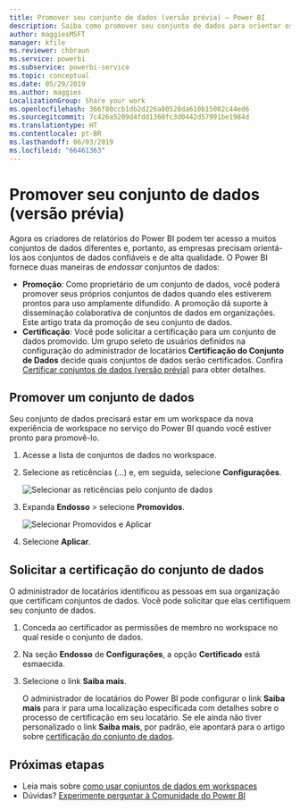 ```yaml
---
title: Promover seu conjunto de dados (versão prévia) – Power BI
description: Saiba como promover seu conjunto de dados para orientar os usuários corporativos a conjuntos de dados confiáveis e de alta qualidade.
author: maggiesMSFT
manager: kfile
ms.reviewer: chbraun
ms.service: powerbi
ms.subservice: powerbi-service
ms.topic: conceptual
ms.date: 05/29/2019
ms.author: maggies
LocalizationGroup: Share your work
ms.openlocfilehash: 366f80ccb1db2d226a80528da610b15082c44ed6
ms.sourcegitcommit: 7c426a5209d4fdd1360fc3d0442d57991be1984d
ms.translationtype: HT
ms.contentlocale: pt-BR
ms.lasthandoff: 06/03/2019
ms.locfileid: "66461363"
---
```

# <a name="promote-your-dataset-preview"></a>Promover seu conjunto de dados (versão prévia)

Agora os criadores de relatórios do Power BI podem ter acesso a muitos conjuntos de dados diferentes e, portanto, as empresas precisam orientá-los aos conjuntos de dados confiáveis e de alta qualidade. O Power BI fornece duas maneiras de *endossar* conjuntos de dados:

- **Promoção**: Como proprietário de um conjunto de dados, você poderá promover seus próprios conjuntos de dados quando eles estiverem prontos para uso amplamente difundido. A promoção dá suporte à disseminação colaborativa de conjuntos de dados em organizações. Este artigo trata da promoção de seu conjunto de dados.
- **Certificação**: Você pode solicitar a certificação para um conjunto de dados promovido. Um grupo seleto de usuários definidos na configuração do administrador de locatários **Certificação do Conjunto de Dados** decide quais conjuntos de dados serão certificados. Confira [Certificar conjuntos de dados (versão prévia)](service-datasets-certify.md) para obter detalhes.

## <a name="promote-a-dataset"></a>Promover um conjunto de dados

Seu conjunto de dados precisará estar em um workspace da nova experiência de workspace no serviço do Power BI quando você estiver pronto para promovê-lo.

1. Acesse a lista de conjuntos de dados no workspace.
 
1. Selecione as reticências (...) e, em seguida, selecione **Configurações**.

    ![Selecionar as reticências pelo conjunto de dados](media/service-datasets-certify-promote/power-bi-dataset-settings.png)

1. Expanda **Endosso** > selecione **Promovidos**.

    ![Selecionar Promovidos e Aplicar](media/service-datasets-certify-promote/power-bi-dataset-promoted-endorsement.png)

1. Selecione **Aplicar**.

## <a name="request-dataset-certification"></a>Solicitar a certificação do conjunto de dados

O administrador de locatários identificou as pessoas em sua organização que certificam conjuntos de dados. Você pode solicitar que elas certifiquem seu conjunto de dados.

1. Conceda ao certificador as permissões de membro no workspace no qual reside o conjunto de dados.

1. Na seção **Endosso** de **Configurações**, a opção **Certificado** está esmaecida.

1. Selecione o link **Saiba mais**.

    O administrador de locatários do Power BI pode configurar o link **Saiba mais** para ir para uma localização especificada com detalhes sobre o processo de certificação em seu locatário.   Se ele ainda não tiver personalizado o link **Saiba mais**, por padrão, ele apontará para o artigo sobre [certificação do conjunto de dados](service-datasets-certify.md).

## <a name="next-steps"></a>Próximas etapas

* Leia mais sobre [como usar conjuntos de dados em workspaces](service-datasets-across-workspaces.md)
* Dúvidas? [Experimente perguntar à Comunidade do Power BI](http://community.powerbi.com/)
